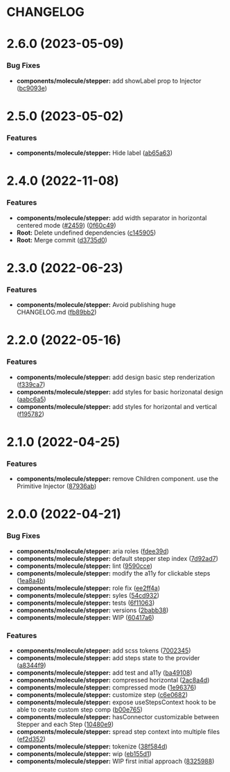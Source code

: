 # CHANGELOG

# 2.6.0 (2023-05-09)


### Bug Fixes

* **components/molecule/stepper:** add showLabel prop to Injector ([bc9093e](https://github.com/SUI-Components/sui-components/commit/bc9093ec240f4ef3a613dacb006dde970ece3326))



# 2.5.0 (2023-05-02)


### Features

* **components/molecule/stepper:** Hide label ([ab65a63](https://github.com/SUI-Components/sui-components/commit/ab65a63b173af1b23e31f7aa0f7223b01f07babf))



# 2.4.0 (2022-11-08)


### Features

* **components/molecule/stepper:** add width separator in horizontal centered mode ([#2459](https://github.com/SUI-Components/sui-components/issues/2459)) ([0f60c49](https://github.com/SUI-Components/sui-components/commit/0f60c490ff542a550ed8c89d5f1a561125a8d9ed))
* **Root:** Delete undefined dependencies ([c145905](https://github.com/SUI-Components/sui-components/commit/c145905350328925ba6fda2a462d7f8b508c8ea0))
* **Root:** Merge commit ([d3735d0](https://github.com/SUI-Components/sui-components/commit/d3735d0644332e674d5a5b6291680697f0d6f7c4))



# 2.3.0 (2022-06-23)


### Features

* **components/molecule/stepper:** Avoid publishing huge CHANGELOG.md ([fb89bb2](https://github.com/SUI-Components/sui-components/commit/fb89bb2be5628e596d2341a3c6e37a86f21bdd7b))



# 2.2.0 (2022-05-16)


### Features

* **components/molecule/stepper:** add design basic step renderization ([f339ca7](https://github.com/SUI-Components/sui-components/commit/f339ca7cbc797afc70a46abd4a650c0699314104))
* **components/molecule/stepper:** add styles for basic horizonatal design ([aabc6a5](https://github.com/SUI-Components/sui-components/commit/aabc6a53d7f890769750a80cb46cb6ef7600f1ac))
* **components/molecule/stepper:** add styles for horizontal and vertical ([f195782](https://github.com/SUI-Components/sui-components/commit/f19578280157ab2ac3e4c46470c857d4fbb8e046))



# 2.1.0 (2022-04-25)


### Features

* **components/molecule/stepper:** remove Children component. use the Primitive Injector ([87936ab](https://github.com/SUI-Components/sui-components/commit/87936ab26929615061bca284501f4a01053a82c8))



# 2.0.0 (2022-04-21)


### Bug Fixes

* **components/molecule/stepper:** aria roles ([fdee39d](https://github.com/SUI-Components/sui-components/commit/fdee39d670b2798f6e398519049ad22f35d6faf2))
* **components/molecule/stepper:** default stepper step index ([7d92ad7](https://github.com/SUI-Components/sui-components/commit/7d92ad7c73c95c530718d68ac0643f98eca9ea05))
* **components/molecule/stepper:** lint ([9590cce](https://github.com/SUI-Components/sui-components/commit/9590cce086b38fdf45e44e45eaeecd598da10ce5))
* **components/molecule/stepper:** modify the a11y for clickable steps ([1ea8a4b](https://github.com/SUI-Components/sui-components/commit/1ea8a4b120ecf1265ef21e0506ac866d6d190427))
* **components/molecule/stepper:** role fix ([ee2ff4a](https://github.com/SUI-Components/sui-components/commit/ee2ff4a1f65be0d2725405c86c2f46f0c585f6b5))
* **components/molecule/stepper:** syles ([54cd932](https://github.com/SUI-Components/sui-components/commit/54cd93283210a88b9961942761c42666559b0998))
* **components/molecule/stepper:** tests ([6f11063](https://github.com/SUI-Components/sui-components/commit/6f11063a7fc2c6f2bdad8285e0db1d01f0e3e0c8))
* **components/molecule/stepper:** versions ([2babb38](https://github.com/SUI-Components/sui-components/commit/2babb38282ee1ab929a1a32a791c1abf9fb909d8))
* **components/molecule/stepper:** WIP ([60417a6](https://github.com/SUI-Components/sui-components/commit/60417a6764016ee52ffa03825904e5a621ed6896))


### Features

* **components/molecule/stepper:** add scss tokens ([7002345](https://github.com/SUI-Components/sui-components/commit/7002345a3d85c134e6b162ced333599eb35b5714))
* **components/molecule/stepper:** add steps state to the provider ([a8344f9](https://github.com/SUI-Components/sui-components/commit/a8344f948f8e8600a236a9d207aee412c2860418))
* **components/molecule/stepper:** add test and a11y ([ba49108](https://github.com/SUI-Components/sui-components/commit/ba49108ba41592d875b2c0cb78ddd80db8a94114))
* **components/molecule/stepper:** compressed horizontal ([2ac8a4d](https://github.com/SUI-Components/sui-components/commit/2ac8a4dc570dad17246901abb2e2c7e4ab6b9e41))
* **components/molecule/stepper:** compressed mode ([1e96376](https://github.com/SUI-Components/sui-components/commit/1e96376b3667e30c72250e2bad3ddf30d1ab44fd))
* **components/molecule/stepper:** customize step ([c6e0682](https://github.com/SUI-Components/sui-components/commit/c6e0682d49a020cbcf3d44b16e1a5d45e002f75f))
* **components/molecule/stepper:** expose useStepsContext hook to be able to create custom step comp ([b00e765](https://github.com/SUI-Components/sui-components/commit/b00e765865a14b6ebffb7199ac97a994bba12833))
* **components/molecule/stepper:** hasConnector customizable between Stepper and each Step ([10480e9](https://github.com/SUI-Components/sui-components/commit/10480e9a0145f58ed605e4b533b4b28708e950b3))
* **components/molecule/stepper:** spread step context into multiple files ([ef2d352](https://github.com/SUI-Components/sui-components/commit/ef2d352116d5a990eac55b8436756c4e9699f844))
* **components/molecule/stepper:** tokenize ([38f584d](https://github.com/SUI-Components/sui-components/commit/38f584db45f1673004490344a2630e8ec8605a71))
* **components/molecule/stepper:** wip ([eb155d1](https://github.com/SUI-Components/sui-components/commit/eb155d13b21eedb1c76abc0b0139ac4563ef901e))
* **components/molecule/stepper:** WIP first initial approach ([8325988](https://github.com/SUI-Components/sui-components/commit/8325988ed81ae4d21fe4a9abde5d61e40c7adee5))



